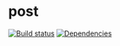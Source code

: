 # post

[![Build status]([build-badge])]()
[![Dependencies]([deps-badge])]()


[build-badge]: https://img.shields.io/travis/scott113341/post/master.svg?style=flat-square
[deps-badge]: https://img.shields.io/david/dev/scott113341/post.svg?style=flat-square

